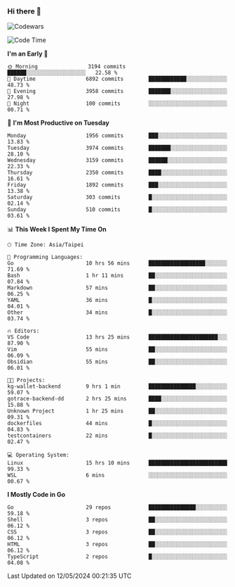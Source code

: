 ### Hi there 👋

![Codewars](https://www.codewars.com/users/omegaatt36/badges/small)

<!--START_SECTION:waka-->
![Code Time](http://img.shields.io/badge/Code%20Time-2%2C415%20hrs%2023%20mins-blue)

**I'm an Early 🐤** 

```text
🌞 Morning                3194 commits        ██████░░░░░░░░░░░░░░░░░░░   22.58 % 
🌆 Daytime                6892 commits        ████████████░░░░░░░░░░░░░   48.73 % 
🌃 Evening                3958 commits        ███████░░░░░░░░░░░░░░░░░░   27.98 % 
🌙 Night                  100 commits         ░░░░░░░░░░░░░░░░░░░░░░░░░   00.71 % 
```
📅 **I'm Most Productive on Tuesday** 

```text
Monday                   1956 commits        ███░░░░░░░░░░░░░░░░░░░░░░   13.83 % 
Tuesday                  3974 commits        ███████░░░░░░░░░░░░░░░░░░   28.10 % 
Wednesday                3159 commits        ██████░░░░░░░░░░░░░░░░░░░   22.33 % 
Thursday                 2350 commits        ████░░░░░░░░░░░░░░░░░░░░░   16.61 % 
Friday                   1892 commits        ███░░░░░░░░░░░░░░░░░░░░░░   13.38 % 
Saturday                 303 commits         █░░░░░░░░░░░░░░░░░░░░░░░░   02.14 % 
Sunday                   510 commits         █░░░░░░░░░░░░░░░░░░░░░░░░   03.61 % 
```


📊 **This Week I Spent My Time On** 

```text
🕑︎ Time Zone: Asia/Taipei

💬 Programming Languages: 
Go                       10 hrs 56 mins      ██████████████████░░░░░░░   71.69 % 
Bash                     1 hr 11 mins        ██░░░░░░░░░░░░░░░░░░░░░░░   07.84 % 
Markdown                 57 mins             ██░░░░░░░░░░░░░░░░░░░░░░░   06.25 % 
YAML                     36 mins             █░░░░░░░░░░░░░░░░░░░░░░░░   04.01 % 
Other                    34 mins             █░░░░░░░░░░░░░░░░░░░░░░░░   03.74 % 

🔥 Editors: 
VS Code                  13 hrs 25 mins      ██████████████████████░░░   87.90 % 
Vim                      55 mins             ██░░░░░░░░░░░░░░░░░░░░░░░   06.09 % 
Obsidian                 55 mins             ██░░░░░░░░░░░░░░░░░░░░░░░   06.01 % 

🐱‍💻 Projects: 
kg-wallet-backend        9 hrs 1 min         ███████████████░░░░░░░░░░   59.07 % 
gotrace-backend-dd       2 hrs 25 mins       ████░░░░░░░░░░░░░░░░░░░░░   15.88 % 
Unknown Project          1 hr 25 mins        ██░░░░░░░░░░░░░░░░░░░░░░░   09.31 % 
dockerfiles              44 mins             █░░░░░░░░░░░░░░░░░░░░░░░░   04.83 % 
testcontainers           22 mins             █░░░░░░░░░░░░░░░░░░░░░░░░   02.47 % 

💻 Operating System: 
Linux                    15 hrs 10 mins      █████████████████████████   99.33 % 
WSL                      6 mins              ░░░░░░░░░░░░░░░░░░░░░░░░░   00.67 % 
```

**I Mostly Code in Go** 

```text
Go                       29 repos            ███████████████░░░░░░░░░░   59.18 % 
Shell                    3 repos             ██░░░░░░░░░░░░░░░░░░░░░░░   06.12 % 
CSS                      3 repos             ██░░░░░░░░░░░░░░░░░░░░░░░   06.12 % 
HTML                     3 repos             ██░░░░░░░░░░░░░░░░░░░░░░░   06.12 % 
TypeScript               2 repos             █░░░░░░░░░░░░░░░░░░░░░░░░   04.08 % 
```




 Last Updated on 12/05/2024 00:21:35 UTC
<!--END_SECTION:waka-->

<!--
**omegaatt36/omegaatt36** is a ✨ _special_ ✨ repository because its `README.md` (this file) appears on your GitHub profile.

Here are some ideas to get you started:

- 🔭 I’m currently working on ...
- 🌱 I’m currently learning ...
- 👯 I’m looking to collaborate on ...
- 🤔 I’m looking for help with ...
- 💬 Ask me about ...
- 📫 How to reach me: ...
- 😄 Pronouns: ...
- ⚡ Fun fact: ...
-->
